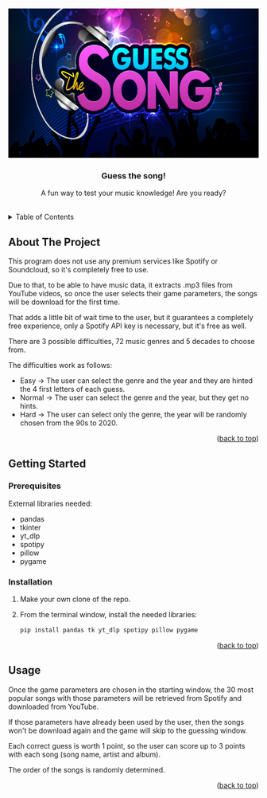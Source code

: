 <!-- Improved compatibility of back to top link: See: https://github.com/othneildrew/Best-README-Template/pull/73 -->

<a id="readme-top"></a>

<!--
*** Thanks for checking out the Best-README-Template. If you have a suggestion
*** that would make this better, please fork the repo and create a pull request
*** or simply open an issue with the tag "enhancement".
*** Don't forget to give the project a star!
*** Thanks again! Now go create something AMAZING! :D
-->

<!-- PROJECT SHIELDS -->
<!--
*** I'm using markdown "reference style" links for readability.
*** Reference links are enclosed in brackets [ ] instead of parentheses ( ).
*** See the bottom of this document for the declaration of the reference variables
*** for contributors-url, forks-url, etc. This is an optional, concise syntax you may use.
*** https://www.markdownguide.org/basic-syntax/#reference-style-links
-->

<!-- PROJECT LOGO -->
<br />
<div align="center">
  <a href="https://m.media-amazon.com/images/I/81NF853al9L.png">
    <img src="assets/guess_logo.png" alt="Logo" width="600" height="300">
  </a>

  <h3 align="center">Guess the song!</h3>

  <p align="center">
    A fun way to test your music knowledge! Are you ready?
    <br />
    <br />
  </p>
</div>

<!-- TABLE OF CONTENTS -->
<details>
  <summary>Table of Contents</summary>
  <ol>
    <li>
      <a href="#about-the-project">About The Project</a>
    </li>
    <li>
      <a href="#getting-started">Getting Started</a>
      <ul>
        <li><a href="#prerequisites">Prerequisites</a></li>
        <li><a href="#installation">Installation</a></li>
      </ul>
    </li>
    <li><a href="#usage">Usage</a></li>
</details>

<!-- ABOUT THE PROJECT -->

## About The Project

This program does not use any premium services like Spotify or Soundcloud, so it's completely free to use.

Due to that, to be able to have music data, it extracts .mp3 files from YouTube videos, so once the user selects their game parameters, the songs will be download for the first time.

That adds a little bit of wait time to the user, but it guarantees a completely free experience, only a Spotify API key is necessary, but it's free as well.

There are 3 possible difficulties, 72 music genres and 5 decades to choose from.

The difficulties work as follows:

- Easy -> The user can select the genre and the year and they are hinted the 4 first letters of each guess.
- Normal -> The user can select the genre and the year, but they get no hints.
- Hard -> The user can select only the genre, the year will be randomly chosen from the 90s to 2020.

<p align="right">(<a href="#readme-top">back to top</a>)</p>

## Getting Started

### Prerequisites

External libraries needed:

- pandas
- tkinter
- yt_dlp
- spotipy
- pillow
- pygame

### Installation

1. Make your own clone of the repo.

2. From the terminal window, install the needed libraries:
   ```sh
   pip install pandas tk yt_dlp spotipy pillow pygame
   ```

<p align="right">(<a href="#readme-top">back to top</a>)</p>

<!-- USAGE EXAMPLES -->

## Usage

Once the game parameters are chosen in the starting window, the 30 most popular songs with those parameters will be retrieved from Spotify and downloaded from YouTube.

If those parameters have already been used by the user, then the songs won't be download again and the game will skip to the guessing window.

Each correct guess is worth 1 point, so the user can score up to 3 points with each song (song name, artist and album).

The order of the songs is randomly determined.

<p align="right">(<a href="#readme-top">back to top</a>)</p>
